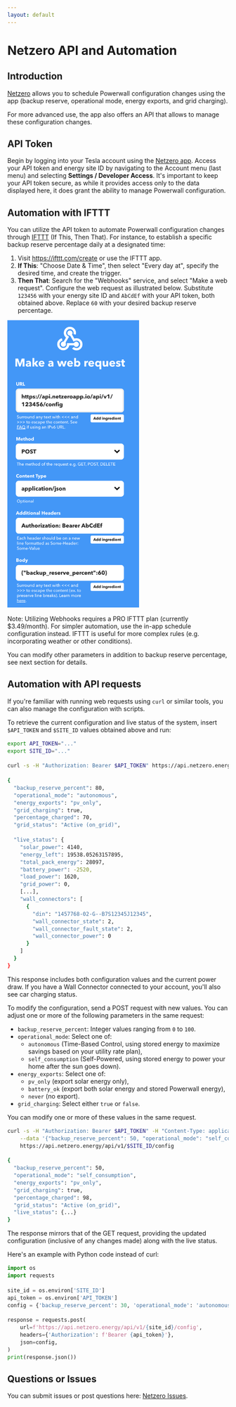 ```yaml
---
layout: default
---
```


# Netzero API and Automation

## Introduction
[Netzero](https://www.netzero.energy) allows you to schedule Powerwall
configuration changes using the app (backup reserve, operational mode, energy exports, and grid
charging).

For more advanced use, the app also offers an API that allows to manage these configuration changes.


## API Token
Begin by logging into your Tesla account using the [Netzero app](https://www.netzero.energy). Access your
API token and energy site ID by navigating to the Account menu (last menu) and selecting
**Settings / Developer Access**. It's important to keep your API token secure, as while it provides access only
to the data displayed here, it does grant the ability to manage Powerwall configuration.


## Automation with IFTTT
You can utilize the API token to automate Powerwall configuration changes through [IFTTT](https://ifttt.com/) (If This, Then That).
For instance, to establish a specific backup reserve percentage daily at a designated time:

1. Visit https://ifttt.com/create or use the IFTTT app.
2. **If This**: "Choose Date & Time", then select "Every day at", specify the desired time, and create the trigger.
3. **Then That**: Search for the "Webhooks" service, and select "Make a web request". Configure the web request as illustrated below.
Substitute `123456` with your energy site ID and `AbCdEf` with your API token, both obtained above.  Replace `60` with your desired
backup reserve percentage.

<img src="ifttt.png" width="300" alt="IFTTT" />

Note: Utilizing Webhooks requires a PRO IFTTT plan (currently $3.49/month). For simpler automation, use the in-app
schedule configuration instead. IFTTT is useful for more complex rules (e.g. incorporating weather or other conditions).

You can modify other parameters in addition to backup reserve percentage, see next section for details.


## Automation with API requests
If you're familiar with running web requests using `curl` or similar tools, you can also manage the
configuration with scripts.

To retrieve the current configuration and live status of the system, insert `$API_TOKEN` and `$SITE_ID` values obtained above and run:

```bash
export API_TOKEN="..."
export SITE_ID="..."

curl -s -H "Authorization: Bearer $API_TOKEN" https://api.netzero.energy/api/v1/$SITE_ID/config

{
  "backup_reserve_percent": 80,
  "operational_mode": "autonomous",
  "energy_exports": "pv_only",
  "grid_charging": true,
  "percentage_charged": 70,
  "grid_status": "Active (on_grid)",

  "live_status": {
    "solar_power": 4140,
    "energy_left": 19538.05263157895,
    "total_pack_energy": 28097,
    "battery_power": -2520,
    "load_power": 1620,
    "grid_power": 0,
    [...],
    "wall_connectors": [
      {
        "din": "1457768-02-G--B7S12345J12345",
        "wall_connector_state": 2,
        "wall_connector_fault_state": 2,
        "wall_connector_power": 0
      }
    ]
  }
}
```

This response includes both configuration values and the current power draw.  If you have a Wall Connector connected to your account, you'll also
see car charging status.

To modify the configuration, send a POST request with new values. You can adjust one or more of the following parameters in the same request:

- `backup_reserve_percent`: Integer values ranging from `0` to `100`.
- `operational_mode`: Select one of:
  - `autonomous` (Time-Based Control, using stored energy to maximize savings based on your utility rate plan),
  - `self_consumption` (Self-Powered, using stored energy to power your home after the sun goes down).
- `energy_exports`: Select one of:
  - `pv_only` (export solar energy only),
  - `battery_ok` (export both solar energy and stored Powerwall energy),
  - `never` (no export).
- `grid_charging`: Select either `true` or `false`.

You can modify one or more of these values in the same request.

```bash
curl -s -H "Authorization: Bearer $API_TOKEN" -H "Content-Type: application/json" \
    --data '{"backup_reserve_percent": 50, "operational_mode": "self_consumption"}' \
    https://api.netzero.energy/api/v1/$SITE_ID/config

{
  "backup_reserve_percent": 50,
  "operational_mode": "self_consumption",
  "energy_exports": "pv_only",
  "grid_charging": true,
  "percentage_charged": 98,
  "grid_status": "Active (on_grid)",
  "live_status": {...}
}
```

The response mirrors that of the GET request, providing the updated configuration (inclusive of any changes made) along with the live status.

Here's an example with Python code instead of curl:

```python
import os
import requests

site_id = os.environ['SITE_ID']
api_token = os.environ['API_TOKEN']
config = {'backup_reserve_percent': 30, 'operational_mode': 'autonomous'}

response = requests.post(
    url=f'https://api.netzero.energy/api/v1/{site_id}/config',
    headers={'Authorization': f'Bearer {api_token}'},
    json=config,
)
print(response.json())
```

## Questions or Issues
You can submit issues or post questions here: [Netzero Issues](https://github.com/netzero-labs/netzero/issues).
